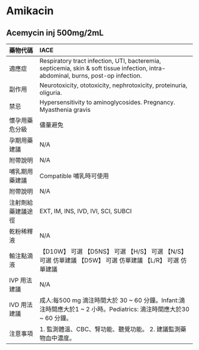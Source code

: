 # Amikacin

## Acemycin inj 500mg/2mL

| 藥物代碼 | IACE |
| :--- | :--- |
| 適應症 | Respiratory tract infection, UTI, bacteremia, septicemia, skin & soft tissue infection, intra-abdominal, burns, post-op infection. |
| 副作用 | Neurotoxicity, ototoxicity, nephrotoxicity, proteinuria, oliguria. |
| 禁忌 | Hypersensitivity to aminoglycosides. Pregnancy. Myasthenia gravis |
| 懷孕用藥危分級 | 儘量避免 |
| 孕期用藥建議 | N/A |
| 附帶說明 | N/A |
| 哺乳期用藥建議 | Compatible 哺乳時可使用 |
| 附帶說明 | N/A |
| 注射劑給藥建議途徑 | EXT, IM, INS, IVD, IVI, SCI, SUBCI |
| 乾粉稀釋液 | N/A |
| 輸注點滴液 | 【D10W】 可選  【D5NS】 可選  【H/S】 可選  【N/S】 可選 仿單建議  【D5W】 可選 仿單建議  【L/R】 可選 仿單建議 |
| IVP 用法建議 | N/A |
| IVD 用法建議 | 成人:每500 mg 滴注時間大於 30 ~ 60 分鐘。Infant:滴注時間應大於1 ~ 2 小時。Pediatrics: 滴注時間應大於30 ~ 60 分鐘。 |
| 注意事項 | 1. 監測體溫、CBC、腎功能、聽覺功能。 2. 建議監測藥物血中濃度。 |

